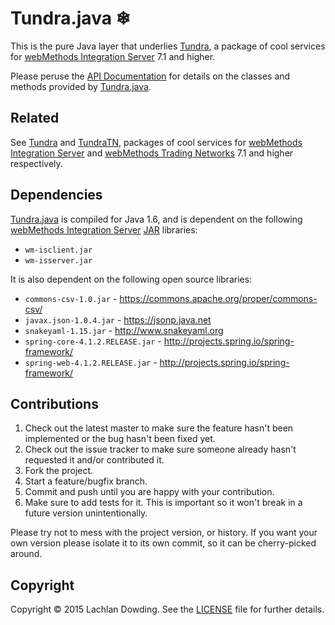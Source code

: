 # Tundra.java ❄

This is the pure Java layer that underlies [Tundra], a package of cool services for [webMethods Integration Server] 7.1 and higher.

Please peruse the [API Documentation] for details on the classes and methods provided by [Tundra.java].

## Related

See [Tundra] and [TundraTN], packages of cool services for [webMethods Integration Server] and [webMethods Trading
Networks] 7.1 and higher respectively.

## Dependencies

[Tundra.java] is compiled for Java 1.6, and is dependent on the following
[webMethods Integration Server] [JAR] libraries:

* `wm-isclient.jar`
* `wm-isserver.jar`

It is also dependent on the following open source libraries:

* `commons-csv-1.0.jar` - https://commons.apache.org/proper/commons-csv/
* `javax.json-1.0.4.jar` - https://jsonp.java.net
* `snakeyaml-1.15.jar` - http://www.snakeyaml.org
* `spring-core-4.1.2.RELEASE.jar` - http://projects.spring.io/spring-framework/
* `spring-web-4.1.2.RELEASE.jar` - http://projects.spring.io/spring-framework/

## Contributions

1. Check out the latest master to make sure the feature hasn't been
   implemented or the bug hasn't been fixed yet.
2. Check out the issue tracker to make sure someone already hasn't requested
   it and/or contributed it.
3. Fork the project.
4. Start a feature/bugfix branch.
5. Commit and push until you are happy with your contribution.
6. Make sure to add tests for it. This is important so it won't break in a
   future version unintentionally.

Please try not to mess with the project version, or history. If you want your
own version please isolate it to its own commit, so it can be cherry-picked
around.

## Copyright

Copyright &copy; 2015 Lachlan Dowding. See the [LICENSE] file for further details.

[API Documentation]: <http://permafrost.github.io/Tundra.java/docs/javadoc/>
[JAR]: <http://en.wikipedia.org/wiki/JAR_(file_format)>
[LICENSE]: <https://github.com/Permafrost/Tundra.java/blob/master/LICENSE>
[Tundra]: <https://github.com/Permafrost/Tundra>
[TundraTN]: <https://github.com/Permafrost/TundraTN>
[Tundra.java]: <https://github.com/Permafrost/Tundra.java>
[webMethods Integration Server]: <http://www.softwareag.com/corporate/products/wm/integration/products/ai/overview/default.asp>
[webMethods Trading Networks]: <http://www.softwareag.com/corporate/products/wm/integration/products/b2b/overview/default.asp>
